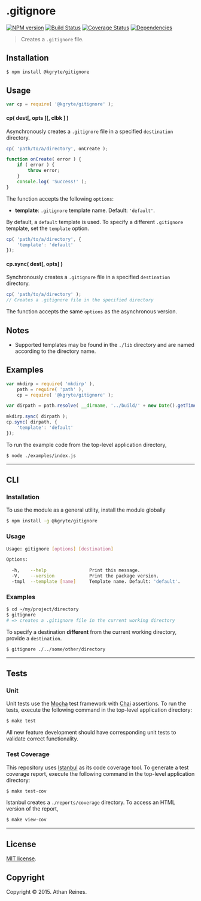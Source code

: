 .gitignore
=========
[![NPM version][npm-image]][npm-url] [![Build Status][travis-image]][travis-url] [![Coverage Status][coveralls-image]][coveralls-url] [![Dependencies][dependencies-image]][dependencies-url]

> Creates a `.gitignore` file.


## Installation

``` bash
$ npm install @kgryte/gitignore
```


## Usage

``` javascript
var cp = require( '@kgryte/gitignore' );
```

#### cp( dest[, opts ][, clbk ] )

Asynchronously creates a `.gitignore` file in a specified `destination` directory.

``` javascript
cp( 'path/to/a/directory', onCreate );

function onCreate( error ) {
	if ( error ) {
		throw error;
	}
	console.log( 'Success!' );
}
```

The function accepts the following `options`:
*	__template__: `.gitignore` template name. Default: `'default'`.

By default, a `default` template is used. To specify a different `.gitignore` template, set the `template` option.

``` javascript
cp( 'path/to/a/directory', {
	'template': 'default'
});
```



#### cp.sync( dest[, opts] )

Synchronously creates a `.gitignore` file in a specified `destination` directory.

``` javascript
cp( 'path/to/a/directory' );
// Creates a .gitignore file in the specified directory
```

The function accepts the same `options` as the asynchronous version.


## Notes

* 	Supported templates may be found in the `./lib` directory and are named according to the directory name.


## Examples

``` javascript
var mkdirp = require( 'mkdirp' ),
	path = require( 'path' ),
	cp = require( '@kgryte/gitignore' );

var dirpath = path.resolve( __dirname, '../build/' + new Date().getTime() );

mkdirp.sync( dirpath );
cp.sync( dirpath, {
	'template': 'default'
});
```

To run the example code from the top-level application directory,

``` bash
$ node ./examples/index.js
```

---
## CLI


### Installation

To use the module as a general utility, install the module globally

``` bash
$ npm install -g @kgryte/gitignore
```


### Usage

``` bash
Usage: gitignore [options] [destination]

Options:

  -h,    --help                Print this message.
  -V,    --version             Print the package version.
  -tmpl  --template [name]     Template name. Default: 'default'.
```


### Examples

``` bash
$ cd ~/my/project/directory
$ gitignore
# => creates a .gitignore file in the current working directory
```

To specify a destination __different__ from the current working directory, provide a `destination`.

``` bash
$ gitignore ./../some/other/directory
```



---
## Tests

### Unit

Unit tests use the [Mocha](http://mochajs.org/) test framework with [Chai](http://chaijs.com) assertions. To run the tests, execute the following command in the top-level application directory:

``` bash
$ make test
```

All new feature development should have corresponding unit tests to validate correct functionality.


### Test Coverage

This repository uses [Istanbul](https://github.com/gotwarlost/istanbul) as its code coverage tool. To generate a test coverage report, execute the following command in the top-level application directory:

``` bash
$ make test-cov
```

Istanbul creates a `./reports/coverage` directory. To access an HTML version of the report,

``` bash
$ make view-cov
```


---
## License

[MIT license](http://opensource.org/licenses/MIT).


## Copyright

Copyright &copy; 2015. Athan Reines.


[npm-image]: http://img.shields.io/npm/v/@kgryte/gitignore.svg
[npm-url]: https://npmjs.org/package/@kgryte/gitignore

[travis-image]: http://img.shields.io/travis/kgryte/gitignore/master.svg
[travis-url]: https://travis-ci.org/kgryte/gitignore

[coveralls-image]: https://img.shields.io/coveralls/kgryte/gitignore/master.svg
[coveralls-url]: https://coveralls.io/r/kgryte/gitignore?branch=master

[dependencies-image]: http://img.shields.io/david/kgryte/gitignore.svg
[dependencies-url]: https://david-dm.org/kgryte/gitignore

[dev-dependencies-image]: http://img.shields.io/david/dev/kgryte/gitignore.svg
[dev-dependencies-url]: https://david-dm.org/dev/kgryte/gitignore

[github-issues-image]: http://img.shields.io/github/issues/kgryte/gitignore.svg
[github-issues-url]: https://github.com/kgryte/gitignore/issues
